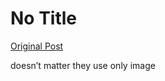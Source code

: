 # No Title

[Original Post](https://discourse.onlinedegree.iitm.ac.in/t/164277/556)

<p>doesn’t matter they use only image</p>